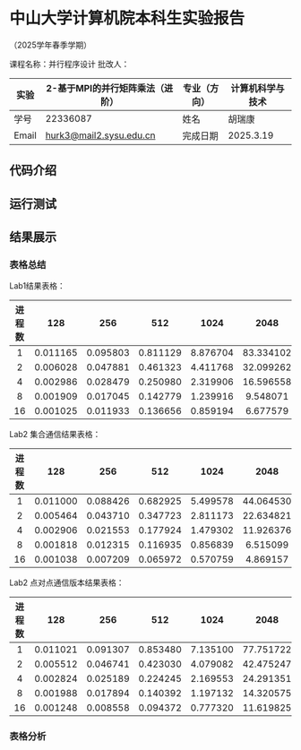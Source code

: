 # 中山大学计算机院本科生实验报告

（2025学年春季学期）

课程名称：并行程序设计
批改人：

|实验| 2-基于MPI的并行矩阵乘法（进阶） |专业（方向）|计算机科学与技术 |
|---|---|---|---|
|学号|22336087 |姓名|胡瑞康 |
|Email|hurk3@mail2.sysu.edu.cn |完成日期|2025.3.19 |

## 代码介绍


## 运行测试

## 结果展示

### 表格总结

Lab1结果表格：

|进程数|128|256|512|1024|2048|
| :-: | :-: | :-: | :-: | :-: | :-: |
|1|0.011165|0.095803|0.811129|8.876704|83.334102|
|2|0.006028|0.047881|0.461323|4.411768|32.099262|
|4|0.002986|0.028479|0.250980|2.319906|16.596558|
|8|0.001909|0.017045|0.142779|1.239916|9.548071|
|16|0.001025|0.011933|0.136656|0.859194|6.677579|

Lab2 集合通信结果表格：

|进程数|128|256|512|1024|2048|
| :-: | :-: | :-: | :-: | :-: | :-: |
|1|0.011000|0.088426|0.682925|5.499578|44.064530|
|2|0.005464|0.043710|0.347723|2.811173|22.634821|
|4|0.002906|0.021553|0.177924|1.479302|11.926376|
|8|0.001818|0.012315|0.116935|0.856839|6.515099|
|16|0.001038|0.007209|0.065972|0.570759|4.869157|

Lab2 点对点通信版本结果表格：

|进程数|128|256|512|1024|2048|
| :-: | :-: | :-: | :-: | :-: | :-: |
|1|0.011021|0.091307|0.853480|7.135100|77.751722|
|2|0.005512|0.046741|0.423030|4.079082|42.475247|
|4|0.002824|0.025189|0.224245|2.169553|24.291351|
|8|0.001988|0.017894|0.140392|1.197132|14.320575|
|16|0.001248|0.008558|0.094372|0.777320|11.619825|



### 表格分析

